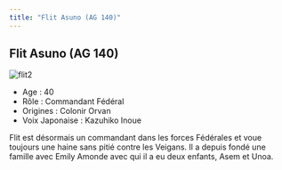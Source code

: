 ```yaml
---
title: "Flit Asuno (AG 140)"
---
```


Flit Asuno (AG 140)
-------------------

![flit2](/images/stories/saga/gundamage/persos/flit_adulte.png)
- Age : 40  
- Rôle : Commandant Fédéral  
- Origines : Colonir Orvan  
- Voix Japonaise : Kazuhiko Inoue


Flit est désormais un commandant dans les forces Fédérales et voue toujours une haine sans pitié contre les Veigans. Il a depuis fondé une famille avec Emily Amonde avec qui il a eu deux enfants, Asem et Unoa.

